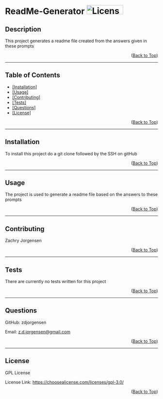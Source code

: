 <div id="top"></div>
  
  # ReadMe-Generator <img src='https://img.shields.io/badge/License-GPL-green' alt='License icon' width='120' height='30' >

  ## Description
  This project generates a readme file created from the answers given in these prompts

  <p align="right">(<a href="#top">Back to Top</a>)</p>

  <hr>

  ## Table of Contents
   <ul>
    <li> <a href="#installation"> [Installation]</a> </li>
    <li> <a href="#usage"> [Usage]</a> </li>
    <li> <a href="#contributing"> [Contributing]</a> </li>
    <li> <a href="#tests"> [Tests]</a> </li>
    <li> <a href="#questions"> [Questions]</a> </li>
    <li> <a href="#license"> [License]</a> </li>
   </ul>

   <p align="right">(<a href="#top">Back to Top</a>)</p>

  <hr>
  
  <div id="installation"></div>

  ## Installation 
  To install this project do a git clone followed by the SSH on gitHub

  <p align="right">(<a href="#top">Back to Top</a>)</p>

  <hr>

  <div id="usage"></div>

  ## Usage
  The project is used to generate a readme file based on the answers to these prompts

  <p align="right">(<a href="#top">Back to Top</a>)</p>

  <hr>

  <div id="contributing"></div>

  ## Contributing
  Zachry Jorgensen

  <p align="right">(<a href="#top">Back to Top</a>)</p>

  <hr>

  <div id="tests"></div>

  ## Tests
  There are currently no tests written for this project

  <p align="right">(<a href="#top">Back to Top</a>)</p>

  <hr>

  <div id="questions"></div>

  ## Questions
  GitHub: zdjorgensen
  
  Email: z.d.jorgensen@gmail.com

  <p align="right">(<a href="#top">Back to Top</a>)</p>

  <hr>

  <div id="license"></div>

  ## License
  GPL License

  License Link: https://choosealicense.com/licenses/gpl-3.0/

  <p align="right">(<a href="#top">Back to Top</a>)</p>
  